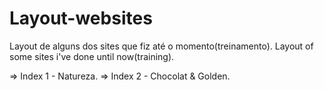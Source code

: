 # Layout-websites
Layout de alguns dos sites que fiz até o momento(treinamento).
Layout of some sites i've done until now(training).

=> Index 1 - Natureza.
=> Index 2 - Chocolat & Golden.
